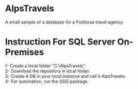 # AlpsTravels
 A small sample of a database for a Fictitious travel agency

# Instruction For SQL Server On-Premises
1- Create a local folder "C:\AlpsTravels". <br />
2- Download the repository in local folder. <br />
3- Create A DB in your local instance and call it AlpsTravels. <br />
4- For automation, run the SSIS package. <br />
